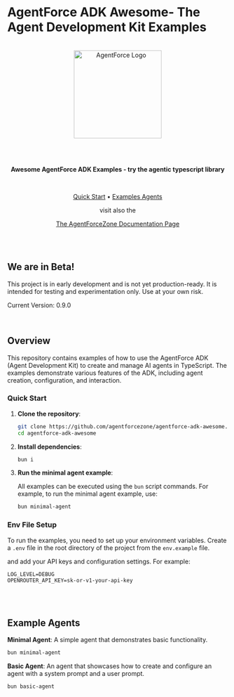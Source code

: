 # AgentForce ADK Awesome-  The Agent Development Kit Examples

<br/>

<div align="center">
  <img src="https://avatars.githubusercontent.com/u/212582904?s=200" alt="AgentForce Logo" width="200" height="200">
  
  <br/> <br/>

  <p><strong>Awesome AgentForce ADK Examples - try the agentic typescript library</strong></p>

  <br/>

  <p>
    <a href="#quick-start">Quick Start</a> •
    <a href="#example-agents">Examples Agents</a>
  </p>
  <p> visit also the </p>
  <p> 
  <a href="https://docs.agentforce.zone">The AgentForceZone Documentation Page </a>
  </p>
</div>

<br/>

<br/>

## We are in Beta!

This project is in early development and is not yet production-ready. It is intended for testing and experimentation only. Use at your own risk. 

Current Version: 0.9.0

<br/>

## Overview

This repository contains examples of how to use the AgentForce ADK (Agent Development Kit) to create and manage AI agents in TypeScript. The examples demonstrate various features of the ADK, including agent creation, configuration, and interaction.

### Quick Start

1. **Clone the repository**:

    ```bash
    git clone https://github.com/agentforcezone/agentforce-adk-awesome.git
    cd agentforce-adk-awesome
    ```

2. **Install dependencies**:

    ```bash
    bun i
    ```      

3. **Run the minimal agent example**:
   
    All examples can be executed using the `bun` script commands. For example, to run the minimal agent example, use:

    ```bash
    bun minimal-agent
    ```

### Env File Setup

To run the examples, you need to set up your environment variables. Create a `.env` file in the root directory of the project from the `env.example` file.

and add your API keys and configuration settings. For example:

```env
LOG_LEVEL=DEBUG
OPENROUTER_API_KEY=sk-or-v1-your-api-key
``` 

<br/>
<br/>

## Example Agents

**Minimal Agent**: A simple agent that demonstrates basic functionality.
```bash
bun minimal-agent
```

**Basic Agent**: An agent that showcases how to create and configure an agent with a system prompt and a user prompt.
```bash
bun basic-agent
```  